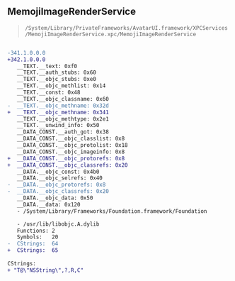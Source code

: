 ## MemojiImageRenderService

> `/System/Library/PrivateFrameworks/AvatarUI.framework/XPCServices/MemojiImageRenderService.xpc/MemojiImageRenderService`

```diff

-341.1.0.0.0
+342.1.0.0.0
   __TEXT.__text: 0xf0
   __TEXT.__auth_stubs: 0x60
   __TEXT.__objc_stubs: 0xe0
   __TEXT.__objc_methlist: 0x14
   __TEXT.__const: 0x48
   __TEXT.__objc_classname: 0x60
-  __TEXT.__objc_methname: 0x32d
+  __TEXT.__objc_methname: 0x341
   __TEXT.__objc_methtype: 0x2e1
   __TEXT.__unwind_info: 0x50
   __DATA_CONST.__auth_got: 0x38
   __DATA_CONST.__objc_classlist: 0x8
   __DATA_CONST.__objc_protolist: 0x18
   __DATA_CONST.__objc_imageinfo: 0x8
+  __DATA_CONST.__objc_protorefs: 0x8
+  __DATA_CONST.__objc_classrefs: 0x20
   __DATA.__objc_const: 0x4b0
   __DATA.__objc_selrefs: 0x40
-  __DATA.__objc_protorefs: 0x8
-  __DATA.__objc_classrefs: 0x20
   __DATA.__objc_data: 0x50
   __DATA.__data: 0x120
   - /System/Library/Frameworks/Foundation.framework/Foundation

   - /usr/lib/libobjc.A.dylib
   Functions: 2
   Symbols:   20
-  CStrings:  64
+  CStrings:  65
 
CStrings:
+ "T@\"NSString\",?,R,C"

```

